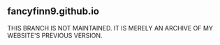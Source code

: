 ## fancyfinn9.github.io
THIS BRANCH IS NOT MAINTAINED. IT IS MERELY AN ARCHIVE OF MY WEBSITE'S PREVIOUS VERSION.
